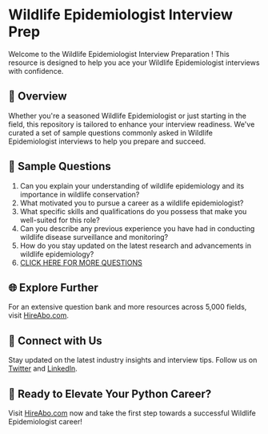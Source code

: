 # Wildlife Epidemiologist Interview Prep

Welcome to the Wildlife Epidemiologist Interview Preparation ! This resource is designed to help you ace your Wildlife Epidemiologist interviews with confidence.

## 🚀 Overview

Whether you're a seasoned Wildlife Epidemiologist or just starting in the field, this repository is tailored to enhance your interview readiness. We've curated a set of sample questions commonly asked in Wildlife Epidemiologist interviews to help you prepare and succeed.

## 📝 Sample Questions

1. Can you explain your understanding of wildlife epidemiology and its importance in wildlife conservation?
2. What motivated you to pursue a career as a wildlife epidemiologist?
3. What specific skills and qualifications do you possess that make you well-suited for this role?
4. Can you describe any previous experience you have had in conducting wildlife disease surveillance and monitoring?
5. How do you stay updated on the latest research and advancements in wildlife epidemiology?
6. [CLICK HERE FOR MORE QUESTIONS](https://hireabo.com/job/10_3_46/Wildlife%20Epidemiologist)

## 🌐 Explore Further

For an extensive question bank and more resources across 5,000 fields, visit [HireAbo.com](https://www.hireabo.com).

## 📱 Connect with Us

Stay updated on the latest industry insights and interview tips. Follow us on [Twitter](https://twitter.com/hireabo) and [LinkedIn](https://www.linkedin.com/in/hire-abo-3609972a8/).

## 🚀 Ready to Elevate Your Python Career?

Visit [HireAbo.com](https://www.hireabo.com) now and take the first step towards a successful Wildlife Epidemiologist career!